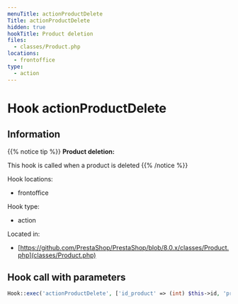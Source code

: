 ```yaml
---
menuTitle: actionProductDelete
Title: actionProductDelete
hidden: true
hookTitle: Product deletion
files:
  - classes/Product.php
locations:
  - frontoffice
type:
  - action
---
```


# Hook actionProductDelete

## Information

{{% notice tip %}}
**Product deletion:** 

This hook is called when a product is deleted
{{% /notice %}}

Hook locations: 
  - frontoffice

Hook type: 
  - action

Located in: 
  - [https://github.com/PrestaShop/PrestaShop/blob/8.0.x/classes/Product.php](classes/Product.php)

## Hook call with parameters

```php
Hook::exec('actionProductDelete', ['id_product' => (int) $this->id, 'product' => $this])
```